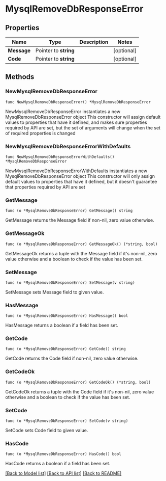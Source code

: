 # MysqlRemoveDbResponseError

## Properties

Name | Type | Description | Notes
------------ | ------------- | ------------- | -------------
**Message** | Pointer to **string** |  | [optional] 
**Code** | Pointer to **string** |  | [optional] 

## Methods

### NewMysqlRemoveDbResponseError

`func NewMysqlRemoveDbResponseError() *MysqlRemoveDbResponseError`

NewMysqlRemoveDbResponseError instantiates a new MysqlRemoveDbResponseError object
This constructor will assign default values to properties that have it defined,
and makes sure properties required by API are set, but the set of arguments
will change when the set of required properties is changed

### NewMysqlRemoveDbResponseErrorWithDefaults

`func NewMysqlRemoveDbResponseErrorWithDefaults() *MysqlRemoveDbResponseError`

NewMysqlRemoveDbResponseErrorWithDefaults instantiates a new MysqlRemoveDbResponseError object
This constructor will only assign default values to properties that have it defined,
but it doesn't guarantee that properties required by API are set

### GetMessage

`func (o *MysqlRemoveDbResponseError) GetMessage() string`

GetMessage returns the Message field if non-nil, zero value otherwise.

### GetMessageOk

`func (o *MysqlRemoveDbResponseError) GetMessageOk() (*string, bool)`

GetMessageOk returns a tuple with the Message field if it's non-nil, zero value otherwise
and a boolean to check if the value has been set.

### SetMessage

`func (o *MysqlRemoveDbResponseError) SetMessage(v string)`

SetMessage sets Message field to given value.

### HasMessage

`func (o *MysqlRemoveDbResponseError) HasMessage() bool`

HasMessage returns a boolean if a field has been set.

### GetCode

`func (o *MysqlRemoveDbResponseError) GetCode() string`

GetCode returns the Code field if non-nil, zero value otherwise.

### GetCodeOk

`func (o *MysqlRemoveDbResponseError) GetCodeOk() (*string, bool)`

GetCodeOk returns a tuple with the Code field if it's non-nil, zero value otherwise
and a boolean to check if the value has been set.

### SetCode

`func (o *MysqlRemoveDbResponseError) SetCode(v string)`

SetCode sets Code field to given value.

### HasCode

`func (o *MysqlRemoveDbResponseError) HasCode() bool`

HasCode returns a boolean if a field has been set.


[[Back to Model list]](../README.md#documentation-for-models) [[Back to API list]](../README.md#documentation-for-api-endpoints) [[Back to README]](../README.md)


